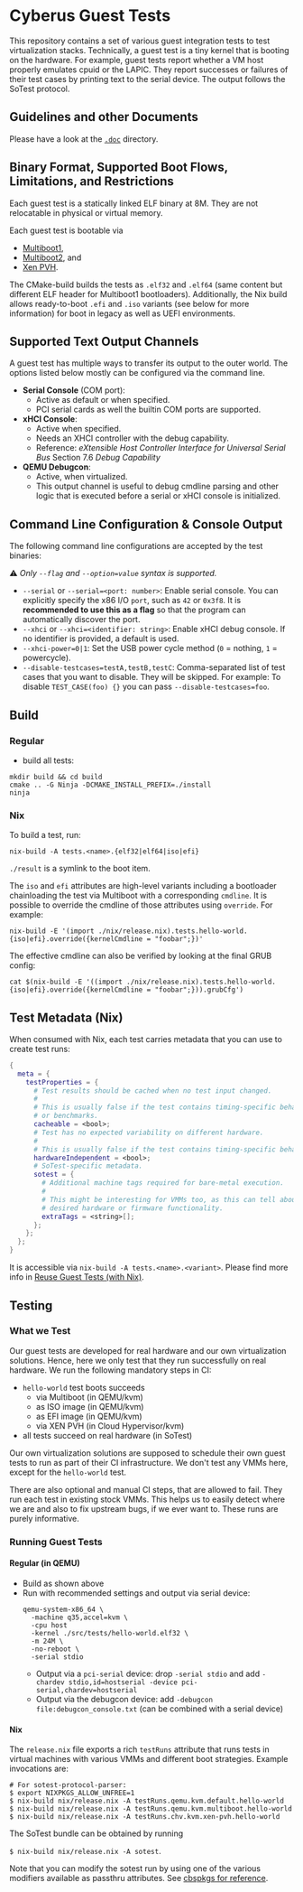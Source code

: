 # Cyberus Guest Tests

This repository contains a set of various guest integration tests to test
virtualization stacks. Technically, a guest test is a tiny kernel that is
booting on the hardware. For example, guest tests report whether a VM host
properly emulates cpuid or the LAPIC. They report successes or failures of their
test cases by printing text to the serial device. The output follows the SoTest
protocol.

## Guidelines and other Documents

Please have a look at the [`.doc`](/doc/README.md) directory.

## Binary Format, Supported Boot Flows, Limitations, and Restrictions

Each guest test is a statically linked ELF binary at 8M. They are not
relocatable in physical or virtual memory.

Each guest test is bootable via

- [Multiboot1](https://www.gnu.org/software/grub/manual/multiboot/multiboot.html),
- [Multiboot2](https://www.gnu.org/software/grub/manual/multiboot2/multiboot.html),
  and
- [Xen PVH](https://xenbits.xen.org/docs/unstable/misc/pvh.html).

The CMake-build builds the tests as `.elf32` and `.elf64` (same content but
different ELF header for Multiboot1 bootloaders). Additionally, the Nix build
allows ready-to-boot `.efi` and `.iso` variants (see below for more
information) for boot in legacy as well as UEFI environments.
<!--
TODO add that .iso can also be used in EFI boot, once that is implemented
-->

## Supported Text Output Channels

A guest test has multiple ways to transfer its output to the outer world. The
options listed below mostly can be configured via the command line.

- **Serial Console** (COM port):
  - Active as default or when specified.
  - PCI serial cards as well the builtin COM ports are supported.
- **xHCI Console**:
  - Active when specified.
  - Needs an XHCI controller with the debug capability.
  - Reference: _eXtensible Host Controller Interface for Universal Serial Bus_
               Section 7.6 _Debug Capability_
- **QEMU Debugcon**:
  - Active, when virtualized.
  - This output channel is useful to debug cmdline parsing and other logic that
    is executed before a serial or xHCI console is initialized.

## Command Line Configuration & Console Output

The following command line configurations are accepted by the test binaries:

⚠️ _Only `--flag` and `--option=value` syntax is supported._

- `--serial` or `--serial=<port: number>`:
  Enable serial console. You can explicitly specify the x86 I/O `port`, such as
  `42` or `0x3f8`. It is **recommended to use this as a flag** so that the
  program can automatically discover the port.
- `--xhci` or `--xhci=<identifier: string>`:
  Enable xHCI debug console. If no identifier is provided, a default is used.
- `--xhci-power=0|1`:
  Set the USB power cycle method (`0` = nothing, `1` = powercycle).
- `--disable-testcases=testA,testB,testC`:
  Comma-separated list of test cases that you want to disable. They will be
  skipped. For example:
  To disable `TEST_CASE(foo) {}` you can pass `--disable-testcases=foo`.

## Build

### Regular

- build all tests:
```shell
mkdir build && cd build
cmake .. -G Ninja -DCMAKE_INSTALL_PREFIX=./install
ninja
```

### Nix

To build a test, run:

```shell
nix-build -A tests.<name>.{elf32|elf64|iso|efi}
```

`./result` is a symlink to the boot item.

The `iso` and `efi` attributes are high-level variants including a bootloader
chainloading the test via Multiboot with a corresponding `cmdline`. It is
possible to override the cmdline of those attributes using `override`. For
example:

```shell
nix-build -E '(import ./nix/release.nix).tests.hello-world.{iso|efi}.override({kernelCmdline = "foobar";})'
```

The effective cmdline can also be verified by looking at the final GRUB config:

```shell
cat $(nix-build -E '((import ./nix/release.nix).tests.hello-world.{iso|efi}.override({kernelCmdline = "foobar";})).grubCfg')
```

## Test Metadata (Nix)

When consumed with Nix, each test carries metadata that you can use to create
test runs:

```nix
{
  meta = {
    testProperties = {
      # Test results should be cached when no test input changed.
      #
      # This is usually false if the test contains timing-specific behavior
      # or benchmarks.
      cacheable = <bool>;
      # Test has no expected variability on different hardware.
      #
      # This is usually false if the test contains timing-specific behavior.
      hardwareIndependent = <bool>;
      # SoTest-specific metadata.
      sotest = {
        # Additional machine tags required for bare-metal execution.
        #
        # This might be interesting for VMMs too, as this can tell about
        # desired hardware or firmware functionality.
        extraTags = <string>[];
      };
    };
  };
}
```
<!--
It is important that we don't export these settings as meta.sotest = {} as
otherwise, the cbspkgs pipeline might think that these are sotest runs, which
they are not.
-->

It is accessible via `nix-build -A tests.<name>.<variant>`. Please find more
info in
[Reuse Guest Tests (with Nix)](/doc/nix-reuse-guest-tests/nix-reuse-guest-tests.md).

## Testing

### What we Test

Our guest tests are developed for real hardware and our own virtualization
solutions. Hence, here we only test that they run successfully on real hardware.
We run the following mandatory steps in CI:

- `hello-world` test boots succeeds
    - via Multiboot (in QEMU/kvm)
    - as ISO image (in QEMU/kvm)
    - as EFI image (in QEMU/kvm)
    - via XEN PVH (in Cloud Hypervisor/kvm)
- all tests succeed on real hardware (in SoTest)

Our own virtualization solutions are supposed to schedule their own guest tests
to run as part of their CI infrastructure. We don't test any VMMs here, except
for the `hello-world` test.

There are also optional and manual CI steps, that are allowed to fail. They run
each test in existing stock VMMs. This helps us to easily detect where we are
and also to fix upstream bugs, if we ever want to. These runs are purely
informative.

### Running Guest Tests

#### Regular (in QEMU)

- Build as shown above
- Run with recommended settings and output via serial device:
  ```console
  qemu-system-x86_64 \
    -machine q35,accel=kvm \
    -cpu host
    -kernel ./src/tests/hello-world.elf32 \
    -m 24M \
    -no-reboot \
    -serial stdio
  ```
    - Output via a `pci-serial` device: drop `-serial stdio` and add
      `-chardev stdio,id=hostserial -device pci-serial,chardev=hostserial`
    - Output via the debugcon device: add
      `-debugcon file:debugcon_console.txt` (can be combined with a serial device)

#### Nix

The `release.nix` file exports a rich `testRuns` attribute that runs tests
in virtual machines with various VMMs and different boot strategies. Example
invocations are:

```
# For sotest-protocol-parser:
$ export NIXPKGS_ALLOW_UNFREE=1
$ nix-build nix/release.nix -A testRuns.qemu.kvm.default.hello-world
$ nix-build nix/release.nix -A testRuns.qemu.kvm.multiboot.hello-world
$ nix-build nix/release.nix -A testRuns.chv.kvm.xen-pvh.hello-world
```

The SoTest bundle can be obtained by running

`$ nix-build nix/release.nix -A sotest`.

Note that you can modify the sotest run by using one of the various modifiers
available as passthru attributes. See [cbspkgs for reference](https://gitlab.vpn.cyberus-technology.de/infrastructure/cbspkgs/-/blob/4d38d483167d09fbe95f99886010776e736e250b/lib/README.md).
